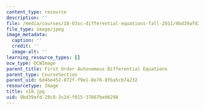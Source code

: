 ```yaml
---
content_type: resource
description: ''
file: /media/courses/18-03sc-differential-equations-fall-2011/9bd39afd28c83c2df01537667be96298_s10.jpg
file_type: image/jpeg
image_metadata:
  caption: ''
  credit: ''
  image-alt: ''
learning_resource_types: []
ocw_type: OCWImage
parent_title: First Order Autonomous Differential Equations
parent_type: CourseSection
parent_uid: 6d4be452-872f-f9e1-8e76-8fba5cb7a232
resourcetype: Image
title: s10.jpg
uid: 9bd39afd-28c8-3c2d-f015-37667be96298
---
```

